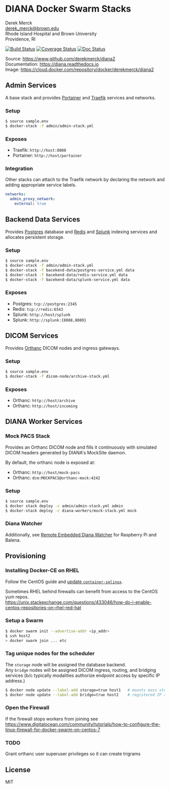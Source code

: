 DIANA Docker Swarm Stacks
=========================

Derek Merck  
<derek_merck@brown.edu>  
Rhode Island Hospital and Brown University  
Providence, RI  

[![Build Status](https://travis-ci.org/derekmerck/diana2.svg?branch=master)](https://travis-ci.org/derekmerck/diana2)
[![Coverage Status](https://codecov.io/gh/derekmerck/diana2/branch/master/graph/badge.svg)](https://codecov.io/gh/derekmerck/diana2)
[![Doc Status](https://readthedocs.org/projects/diana/badge/?version=master)](https://diana.readthedocs.io/en/master/?badge=master)

Source: <https://www.github.com/derekmerck/diana2>  
Documentation: <https://diana.readthedocs.io>  
Image:  <https://cloud.docker.com/repository/docker/derekmerck/diana2>


Admin Services
----------------------

A base stack and provides [Portainer][] and [Traefik][] services and networks.

[Traefik]: https://traefik.io
[Portainer]: https://portainer.io

### Setup

```bash
$ source sample.env
$ docker-stack -f admin/admin-stack.yml
```

### Exposes

- Traefik: `http://host:8080`
- Portainer: `http://host/portainer`


### Integration

Other stacks can attach to the Traefik network by declaring the network and adding appropriate service labels.

```yaml
networks:
  admin_proxy_network:
    external: true
```

Backend Data Services
----------------

Provides [Postgres][] database and [Redis][] and [Splunk][] indexing services and allocates persistent storage.

[Postgres]: https://www.postgresql.org
[Splunk]: https://www.splunk.com
[Redis]: https://www.redis.com

### Setup

```bash
$ source sample.env
$ docker-stack -f admin/admin-stack.yml
$ docker-stack -f bacekend-data/postgres-service.yml data
$ docker-stack -f bacekend-data/redis-service.yml data
$ docker-stack -f bacekend-data/splunk-service.yml data
```

### Exposes

- Postgres: `tcp://postgres:2345`
- Redis: `tcp://redis:6543`
- Splunk: `http://host/splunk`
- Splunk: `http://splunk:{8088,8089}`


DICOM Services
----------------

Provides [Orthanc][] DICOM nodes and ingress gateways.

### Setup

```bash
$ source sample.env
$ docker-stack -f dicom-node/archive-stack.yml
```

### Exposes

- Orthanc: `http://host/archive`
- Orthanc: `http://host/incoming`

[Orthanc]: https://www.orthanc-server.com


DIANA Worker Services
-----------------

### Mock PACS Stack

Provides an Orthanc DICOM node and fills it continuously with simulated DICOM headers generated by DIANA's MockSite daemon.

By default, the orthanc node is exposed at:

- Orthanc: `http://host/mock-pacs ` 
- Orthanc: `dcm:MOCKPACS@orthanc-mock:4242`  

### Setup

```bash
$ source sample.env
$ docker stack deploy -c admin/admin-stack.yml admin
$ docker-stack deploy -c diana-workers/mock-stack.yml mock
```

### Diana Watcher

Additionally, see [Remote Embedded Diana Watcher](https://github.com/derekmerck/red-dcm-watcher) for Raspberry Pi and Balena.

Provisioning
-------------------

### Installing Docker-CE on RHEL

Follow the CentOS guide and [update `container-selinux`](https://nickjanetakis.com/blog/docker-tip-39-installing-docker-ce-on-redhat-rhel-7x).

Sometimes RHEL behind firewalls can benefit from access to the CentOS yum repos.  
<https://unix.stackexchange.com/questions/433046/how-do-i-enable-centos-repositories-on-rhel-red-hat>

### Setup a Swarm

```bash
$ docker swarm init --advertise-addr <ip_addr>
$ ssh host2
> docker swarm join ... etc
```

### Tag unique nodes for the scheduler

The `storage` node will be assigned the database backend.  
Any `bridge` nodes will be assigned DICOM ingress, routing, and bridging services (b/c typically modalities authorize endpoint access by specific IP address.)

```bash
$ docker node update --label-add storage=true host1   # mounts mass storage
$ docker node update --label-add bridge=true host2    # registered IP address for DICOM receipt
```

### Open the Firewall

If the firewall stops workers from joining see <https://www.digitalocean.com/community/tutorials/how-to-configure-the-linux-firewall-for-docker-swarm-on-centos-7>


### TODO

Grant orthanc user superuser privileges so it can create trigrams

License
-------------

MIT

